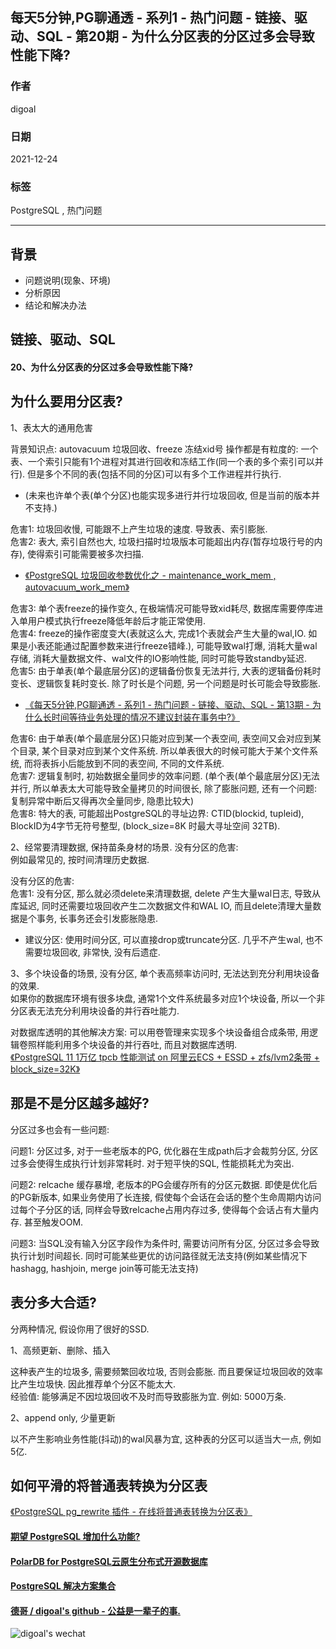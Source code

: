 ## 每天5分钟,PG聊通透 - 系列1 - 热门问题 - 链接、驱动、SQL - 第20期 - 为什么分区表的分区过多会导致性能下降?  
  
### 作者  
digoal  
  
### 日期  
2021-12-24  
  
### 标签  
PostgreSQL , 热门问题  
  
----  
  
## 背景  
- 问题说明(现象、环境)  
- 分析原因  
- 结论和解决办法  
  
## 链接、驱动、SQL  
  
#### 20、为什么分区表的分区过多会导致性能下降?  
  
## 为什么要用分区表?  
1、表太大的通用危害  
  
背景知识点: autovacuum 垃圾回收、freeze 冻结xid号 操作都是有粒度的: 一个表、一个索引只能有1个进程对其进行回收和冻结工作(同一个表的多个索引可以并行).  但是多个不同的表(包括不同的分区)可以有多个工作进程并行执行.  
- (未来也许单个表(单个分区)也能实现多进行并行垃圾回收, 但是当前的版本并不支持.)  
  
危害1: 垃圾回收慢, 可能跟不上产生垃圾的速度. 导致表、索引膨胀.  
危害2: 表大, 索引自然也大, 垃圾扫描时垃圾版本可能超出内存(暂存垃圾行号的内存), 使得索引可能需要被多次扫描.  
- [《PostgreSQL 垃圾回收参数优化之 - maintenance_work_mem , autovacuum_work_mem》](../201902/20190226_01.md)  
  
危害3: 单个表freeze的操作变久, 在极端情况可能导致xid耗尽, 数据库需要停库进入单用户模式执行freeze降低年龄后才能正常使用.  
危害4: freeze的操作密度变大(表就这么大, 完成1个表就会产生大量的wal,IO. 如果是小表还能通过配置参数来进行freeze错峰.), 可能导致wal打爆, 消耗大量wal存储, 消耗大量数据文件、wal文件的IO影响性能, 同时可能导致standby延迟.  
危害5: 由于单表(单个最底层分区)的逻辑备份恢复无法并行, 大表的逻辑备份耗时变长、逻辑恢复耗时变长. 除了时长是个问题, 另一个问题是时长可能会导致膨胀.   
- [《每天5分钟,PG聊通透 - 系列1 - 热门问题 - 链接、驱动、SQL - 第13期 - 为什么长时间等待业务处理的情况不建议封装在事务中?》](../202112/20211221_03.md)    
  
危害6: 由于单表(单个最底层分区)只能对应到某一个表空间, 表空间又会对应到某个目录, 某个目录对应到某个文件系统. 所以单表很大的时候可能大于某个文件系统, 而将表拆小后能放到不同的表空间, 不同的文件系统.   
危害7: 逻辑复制时, 初始数据全量同步的效率问题. (单个表(单个最底层分区)无法并行, 所以单表太大可能导致全量拷贝的时间很长, 除了膨胀问题, 还有一个问题: 复制异常中断后又得再次全量同步, 隐患比较大)  
危害8: 特大的表, 可能超出PostgreSQL的寻址边界: CTID(blockid, tupleid), BlockID为4字节无符号整型, (block_size=8K 时最大寻址空间 32TB).    
  
2、经常要清理数据, 保持苗条身材的场景. 没有分区的危害:   
例如最常见的, 按时间清理历史数据.  
  
没有分区的危害:  
危害1: 没有分区, 那么就必须delete来清理数据, delete 产生大量wal日志, 导致从库延迟, 同时还需要垃圾回收产生二次数据文件和WAL IO, 而且delete清理大量数据是个事务, 长事务还会引发膨胀隐患.  
- 建议分区: 使用时间分区, 可以直接drop或truncate分区. 几乎不产生wal, 也不需要垃圾回收, 非常快, 没有后遗症.  
  
3、多个块设备的场景, 没有分区, 单个表高频率访问时, 无法达到充分利用块设备的效果.    
如果你的数据库环境有很多块盘, 通常1个文件系统最多对应1个块设备, 所以一个非分区表无法充分利用块设备的并行吞吐能力.    
  
对数据库透明的其他解决方案: 可以用卷管理来实现多个块设备组合成条带, 用逻辑卷照样能利用多个块设备的并行吞吐, 而且对数据库透明.  
[《PostgreSQL 11 1万亿 tpcb 性能测试 on 阿里云ECS + ESSD + zfs/lvm2条带 + block_size=32K》](../201809/20180919_01.md)  
  
## 那是不是分区越多越好?  
  
分区过多也会有一些问题:   
  
问题1: 分区过多, 对于一些老版本的PG, 优化器在生成path后才会裁剪分区, 分区过多会使得生成执行计划非常耗时. 对于短平快的SQL, 性能损耗尤为突出.    
  
问题2: relcache 缓存暴增, 老版本的PG会缓存所有的分区元数据. 即使是优化后的PG新版本, 如果业务使用了长连接, 假使每个会话在会话的整个生命周期内访问过每个子分区的话, 同样会导致relcache占用内存过多, 使得每个会话占有大量内存. 甚至触发OOM.  
  
问题3: 当SQL没有输入分区字段作为条件时, 需要访问所有分区, 分区过多会导致执行计划时间超长. 同时可能某些更优的访问路径就无法支持(例如某些情况下hashagg, hashjoin, merge join等可能无法支持)      
  
## 表分多大合适?  
分两种情况, 假设你用了很好的SSD.   
  
1、高频更新、删除、插入  
  
这种表产生的垃圾多, 需要频繁回收垃圾, 否则会膨胀. 而且要保证垃圾回收的效率比产生垃圾快.  因此推荐单个分区不能太大.   
经验值: 能够满足不因垃圾回收不及时而导致膨胀为宜. 例如: 5000万条.       
  
2、append only, 少量更新  
  
以不产生影响业务性能(抖动)的wal风暴为宜, 这种表的分区可以适当大一点, 例如5亿.     
  
## 如何平滑的将普通表转换为分区表  
[《PostgreSQL pg_rewrite 插件 - 在线将普通表转换为分区表》](../202112/20211209_01.md)    
  
  
#### [期望 PostgreSQL 增加什么功能?](https://github.com/digoal/blog/issues/76 "269ac3d1c492e938c0191101c7238216")
  
  
#### [PolarDB for PostgreSQL云原生分布式开源数据库](https://github.com/ApsaraDB/PolarDB-for-PostgreSQL "57258f76c37864c6e6d23383d05714ea")
  
  
#### [PostgreSQL 解决方案集合](https://yq.aliyun.com/topic/118 "40cff096e9ed7122c512b35d8561d9c8")
  
  
#### [德哥 / digoal's github - 公益是一辈子的事.](https://github.com/digoal/blog/blob/master/README.md "22709685feb7cab07d30f30387f0a9ae")
  
  
![digoal's wechat](../pic/digoal_weixin.jpg "f7ad92eeba24523fd47a6e1a0e691b59")
  
